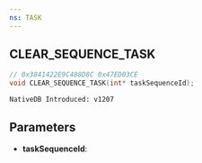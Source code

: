 ```yaml
---
ns: TASK
---
```

## CLEAR_SEQUENCE_TASK

```c
// 0x3841422E9C488D8C 0x47ED03CE
void CLEAR_SEQUENCE_TASK(int* taskSequenceId);
```

```
NativeDB Introduced: v1207
```

## Parameters
* **taskSequenceId**:
